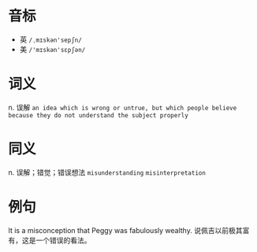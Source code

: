 # 音标

- 英 `/ˌmɪskən'sepʃn/`
- 美 `/'mɪskən'sɛpʃən/`

# 词义

n. 误解
`an idea which is wrong or untrue, but which people believe because they do not understand the subject properly`

# 同义

n. 误解；错觉；错误想法
`misunderstanding` `misinterpretation`

# 例句

It is a misconception that Peggy was fabulously wealthy.
说佩吉以前极其富有，这是一个错误的看法。


